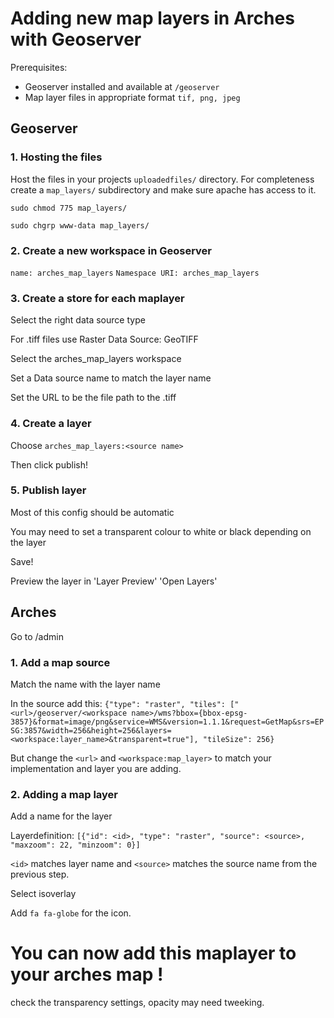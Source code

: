 # Adding new map layers in Arches with Geoserver
Prerequisites:
- Geoserver installed and available at `/geoserver`
- Map layer files in appropriate format `tif, png, jpeg`

## Geoserver   
### 1. Hosting the files
Host the files in your projects `uploadedfiles/` directory. 
For completeness create a `map_layers/` subdirectory and make sure apache has access to it.

`sudo chmod 775 map_layers/`

`sudo chgrp www-data map_layers/`

### 2. Create a new workspace in Geoserver

`name: arches_map_layers`
`Namespace URI: arches_map_layers`

### 3. Create a store for each maplayer
Select the right data source type

For .tiff files use Raster Data Source: GeoTIFF

Select the arches_map_layers workspace

Set a Data source name to match the layer name

Set the URL to be the file path to the .tiff 

### 4. Create a layer

Choose `arches_map_layers:<source name>`

Then click publish!

### 5. Publish layer

Most of this config should be automatic

You may need to set a transparent colour to white or black depending on the layer

Save!

Preview the layer in 'Layer Preview' 'Open Layers'

## Arches
 
Go to /admin

### 1. Add a map source
Match the name with the layer name

In the source add this:
`{"type": "raster", "tiles": ["<url>/geoserver/<workspace name>/wms?bbox={bbox-epsg-3857}&format=image/png&service=WMS&version=1.1.1&request=GetMap&srs=EPSG:3857&width=256&height=256&layers=<workspace:layer_name>&transparent=true"], "tileSize": 256}`

But change the `<url>` and `<workspace:map_layer>` to match your implementation and layer you are adding.


### 2. Adding a map layer
Add a name for the layer

Layerdefinition: `[{"id": <id>, "type": "raster", "source": <source>, "maxzoom": 22, "minzoom": 0}]`

`<id>` matches layer name and `<source>` matches the source name from the previous step. 

Select isoverlay

Add  `fa fa-globe` for the icon. 


# You can now add this maplayer to your arches map !
check the transparency settings,  opacity may need tweeking.
